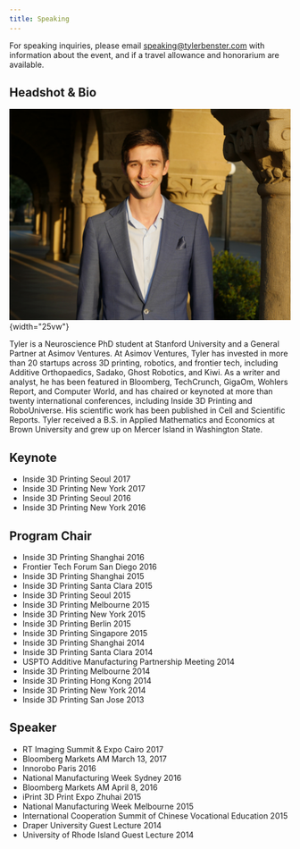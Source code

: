 ```yaml
---
title: Speaking
---
```


For speaking inquiries, please email [speaking@tylerbenster.com](mailto:speaking@tylerbenster.com) with information about the event, and if a travel allowance and honorarium are available.

## Headshot & Bio
![Tyler Benster headshot](/static/media/tyler_benster_web.jpg "Tyler Benster headshot"){width="25vw"}

Tyler is a Neuroscience PhD student at Stanford University and a General Partner at Asimov Ventures. At Asimov Ventures, Tyler has invested in more than 20 startups across 3D printing, robotics, and frontier tech, including Additive Orthopaedics, Sadako, Ghost Robotics, and Kiwi. As a writer and analyst, he has been featured in Bloomberg, TechCrunch, GigaOm, Wohlers Report, and Computer World, and has chaired or keynoted at more than twenty international conferences, including Inside 3D Printing and RoboUniverse. His scientific work has been published in Cell and Scientific Reports. Tyler received a B.S. in Applied Mathematics and Economics at Brown University and grew up on Mercer Island in Washington State.

## Keynote
- Inside 3D Printing Seoul 2017
- Inside 3D Printing New York 2017
- Inside 3D Printing Seoul 2016
- Inside 3D Printing New York 2016

## Program Chair
- Inside 3D Printing Shanghai 2016
- Frontier Tech Forum San Diego 2016
- Inside 3D Printing Shanghai 2015
- Inside 3D Printing Santa Clara 2015
- Inside 3D Printing Seoul 2015
- Inside 3D Printing Melbourne 2015
- Inside 3D Printing New York 2015
- Inside 3D Printing Berlin 2015
- Inside 3D Printing Singapore 2015
- Inside 3D Printing Shanghai 2014
- Inside 3D Printing Santa Clara 2014
- USPTO Additive Manufacturing Partnership Meeting 2014
- Inside 3D Printing Melbourne 2014
- Inside 3D Printing Hong Kong 2014
- Inside 3D Printing New York 2014
- Inside 3D Printing San Jose 2013

## Speaker
- RT Imaging Summit \& Expo Cairo 2017
- Bloomberg Markets AM March 13, 2017
- Innorobo Paris 2016
- National Manufacturing Week Sydney 2016
- Bloomberg Markets AM April 8, 2016
- iPrint 3D Print Expo Zhuhai 2015
- National Manufacturing Week Melbourne 2015
- International Cooperation Summit of Chinese Vocational Education 2015
- Draper University Guest Lecture 2014
- University of Rhode Island Guest Lecture 2014
